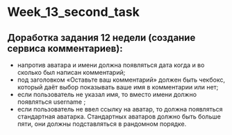 # Week_13_second_task

## Доработка задания 12 недели (создание сервиса комментариев):

* напротив аватара и имени должна появляться дата когда и во сколько был написан комментарий;
* под заголовком «Оставьте ваш комментарий» должен быть чекбокс, который даёт выбор показывать ваше имя в комментарии или нет;
* если пользователь не указал имя, то вместо имени должно появляться username ;
* если пользователь не ввел ссылку на аватар, то должна появляться стандартная аватарка. Стандартных аватаров должно быть больше пяти, они должны подставляться в рандомном порядке.
